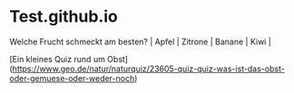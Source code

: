 # Test.github.io

Welche Frucht schmeckt am besten?
| Apfel | Zitrone | Banane | Kiwi | 

[Ein kleines Quiz rund um Obst] (https://www.geo.de/natur/naturquiz/23605-quiz-quiz-was-ist-das-obst-oder-gemuese-oder-weder-noch)

